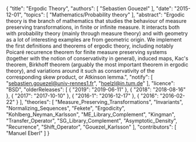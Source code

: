 {
    "title": "Ergodic Theory",
    "authors": [
        "Sebastien Gouezel"
    ],
    "date": "2015-12-01",
    "topics": [
        "Mathematics/Probability theory"
    ],
    "abstract": "Ergodic theory is the branch of mathematics that studies the behaviour of measure preserving transformations, in finite or infinite measure. It interacts both with probability theory (mainly through measure theory) and with geometry as a lot of interesting examples are from geometric origin. We implement the first definitions and theorems of ergodic theory, including notably Poicaré recurrence theorem for finite measure preserving systems (together with the notion of conservativity in general), induced maps, Kac's theorem, Birkhoff theorem (arguably the most important theorem in ergodic theory), and variations around it such as conservativity of the corresponding skew product, or Atkinson lemma.",
    "notify": [
        "sebastien.gouezel@univ-rennes1.fr",
        "hoelzl@in.tum.de"
    ],
    "licence": "BSD",
    "olderReleases": [
        {
            "2019": "2019-06-11"
        },
        {
            "2018": "2018-08-16"
        },
        {
            "2017": "2017-10-10"
        },
        {
            "2016-1": "2016-12-17"
        },
        {
            "2016": "2016-02-22"
        }
    ],
    "theories": [
        "Measure_Preserving_Transformations",
        "Invariants",
        "Normalizing_Sequences",
        "Fekete",
        "Ergodicity",
        "Kohlberg_Neyman_Karlsson",
        "ME_Library_Complement",
        "Kingman",
        "Transfer_Operator",
        "SG_Library_Complement",
        "Asymptotic_Density",
        "Recurrence",
        "Shift_Operator",
        "Gouezel_Karlsson"
    ],
    "contributors": [
        "Manuel Eberl"
    ]
}